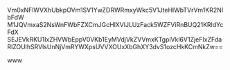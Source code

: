 Vm0xNFlWVXhUbkpOVm1SV1YwZDRWRmxyWkc5V1JteHlWbTVrVm1KR2NIbFdW
M1JQVmxaS2NsWnFWbFZXCmJGcHlXVlJLUzFack5WZFViRnBUQ21KRldYcFdX
SEJEVkRKU1IxZHVWbEppV0VKb1EyMVdjVkZVVmxKTgpiVkl6V1ZjeFIxZFda
RlZOUlhSRVlsUnNjVmRYWXpsUVVXOUxXbGhXY3dvS1ozcHkKCmNkZw==

www